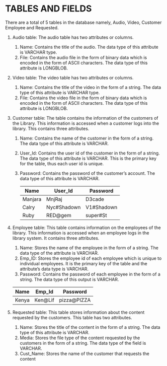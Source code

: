 # TABLES AND FIELDS

There are a total of 5 tables in the database namely, Audio, Video, Customer Employee and Requested.

1. Audio table: The audio table has two attributes or columns.
     1. Name: Contains the title of the audio. The data type of this attribute is VARCHAR type.
     2. File: Contains the audio file in the form of binary data which is encoded in the form of ASCII characters. The data type of this attribute is LONGBLOB.

2. Video table: The video table has two attributes or columns.
     1. Name: Contains the title of the video in the form of a string. The data type of this attribute is VARCHAR type.
     2. File: Contains the video file in the form of binary data which is encoded in the form of ASCII characters. The data type of this attribute is LONGBLOB.

3. Customer table: The table contains the information of the customers of the Library. This information is accessed when a customer logs into the library. This contains three attributes.
     1. Name: Contains the name of the customer in the form of a string. The data type of this attribute is VARCHAR.
     2. User_Id: Contains the user id of the customer in the form of a string. The data type of this attribute is VARCHAR. This is the primary key for the table, thus each user id is unique.
     3. Password: Contains the password of the customer’s account. The data type of this attribute is VARCHAR.

          Name  | User_Id  | Password  
        ------------- | -------------  | ---------
        Manjara  | MnjRaj   | D3cade
        Calry  | Nyc#Shadown   | V1#Shadown
        Ruby  | RED@gem  | super#St
  
4. Employee table: This table contains information on the employees of the library. This information is accessed when an employee logs in the library system. It contains three attributes.
      1. Name: Stores the name of the employee in the form of a string. The data type of the attribute is VARCHAR.
      2. Emp_ID: Stores the employee id of each employee which is unique to individual employees. It is the primary key of the table and the attribute’s data type is VARCHAR.
      3. Password: Contains the password of each employee in the form of a string. The data type of this output is VARCHAR.
         
     Name  | Emp_Id  | Password  
    ------------- | -------------  | ---------  
    Kenya  | Ken@Lif  | pizza@PIZZA  
		

5. Requested table: This table stores information about the content requested by the customers. This table has two attributes.
      1. Name: Stores the title of the content in the form of a string. The data type of this attribute is VARCHAR.
      2. Media: Stores the file type of the content requested by the customers in the form of a string. The data type of the field is VARCHAR.
      3. Cust_Name: Stores the name of the customer that requests the content
